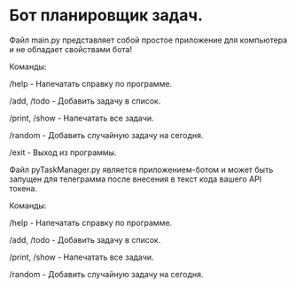 # Бот планировщик задач.

Файл main.py представляет собой простое приложение для компьютера и не обладает свойствами бота!

Команды:

/help - Напечатать справку по программе.

/add, /todo - Добавить задачу в список.

/print, /show - Напечатать все задачи.

/random - Добавить случайную задачу на сегодня.

/exit - Выход из программы.

Файл pyTaskManager.py является приложением-ботом и может быть запущен для телеграмма после внесения в текст кода вашего API токена.

Команды:

/help - Напечатать справку по программе.

/add, /todo - Добавить задачу в список.

/print, /show - Напечатать все задачи.

/random - Добавить случайную задачу на сегодня.
